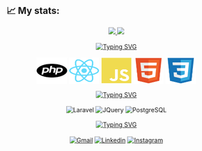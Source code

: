 ## :chart_with_upwards_trend: My stats:

<div align="center">
<a href="https://github.com/vsantos1711">
<img height="165em" src="https://github-readme-stats.vercel.app/api?username=vsantos1711&show_icons=true&theme=midnight-purple&include_all_commits=true&count_private=true"/>
<img height="165em" src="https://github-readme-stats.vercel.app/api/top-langs/?username=vsantos1711&layout=compact&langs_count=168&theme=midnight-purple&card_width=400"/>         
</div><br>
  
<div align="center">
<a href="https://git.io/typing-svg"><img src="https://readme-typing-svg.demolab.com?font=Fira+Code&duration=1000&pause=3000&weight=600&size=25&&color=9745F5&background=9745F512&center=true&vCenter=true&width=500&lines=Technologies+that+i+domain%3A" alt="Typing SVG" /></a>
</div>

<div style="display: inline_block" align="center"><br>
  <img align="center" alt="PHP" height="60" width="70" src="https://raw.githubusercontent.com/devicons/devicon/master/icons/php/php-plain.svg">
  <img align="center" alt="React" height="60" width="70" src="https://raw.githubusercontent.com/devicons/devicon/master/icons/react/react-original.svg">
  <img align="center" alt="Js" height="60" width="70" src="https://raw.githubusercontent.com/devicons/devicon/master/icons/javascript/javascript-plain.svg">
  <img align="center" alt="HTML" height="60" width="70" src="https://raw.githubusercontent.com/devicons/devicon/master/icons/html5/html5-original.svg">
  <img align="center" alt="CSS" height="60" width="70" src="https://raw.githubusercontent.com/devicons/devicon/master/icons/css3/css3-original.svg">
</div>
 
 <br>
 <div align="center">
<a href="https://git.io/typing-svg"><img src="https://readme-typing-svg.demolab.com?font=Fira+Code&duration=2000&pause=2000&weight=600&size=25&color=9745F5&background=9745F512&center=true&vCenter=true&width=500&lines=What+I'm+studying%3A" alt="Typing SVG" /></a>
</div>

<div style="display: inline_block" align="center"><br>
  <img align="center" alt="Laravel" height="60" width="70" src="https://cdn.jsdelivr.net/gh/devicons/devicon/icons/laravel/laravel-plain.svg">
  <img align="center" alt="JQuery" height="60" width="70" src="https://cdn.jsdelivr.net/gh/devicons/devicon/icons/jquery/jquery-plain.svg">
  <img align="center" alt="PostgreSQL" height="60" width="70" src="https://cdn.jsdelivr.net/gh/devicons/devicon/icons/postgresql/postgresql-plain.svg">
</div>
 
<br>
<div align="center">
<a href="https://git.io/typing-svg"><img src="https://readme-typing-svg.demolab.com?font=Fira+Code&duration=3000&pause=1000&weight=600&size=25&color=9745F5&background=9745F512&center=true&vCenter=true&width=500&lines=My+Social+medias%3A" alt="Typing SVG" /></a>
</div>

<div style="display: inline_block" align="center"><br>
<a href = "mailto:vsantos067100@gmail.com"><img align="center" alt="Gmail" height="65" width="65" src="https://cdn-icons-png.flaticon.com/512/5968/5968534.png" target="_blank"></a>
<a href="https://www.linkedin.com/in/vinicius-santos-a299331b6/" target="_blank"><img align="center" alt="Linkedin" height="65" width="65" src="https://cdn-icons-png.flaticon.com/512/3536/3536505.png" target="_blank"></a>
<a href="https://www.instagram.com/vnz.oz/" target="_blank"><img align="center" alt="Instagram" height="65" width="65" src="https://cdn-icons-png.flaticon.com/512/174/174855.png" target="_blank"></a>
</div>
